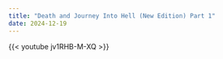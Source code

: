 ```yaml
---
title: "Death and Journey Into Hell (New Edition) Part 1"
date: 2024-12-19
---
```


{{< youtube jv1RHB-M-XQ >}}
